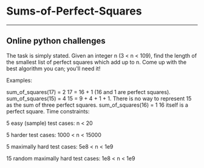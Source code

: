 # Sums-of-Perfect-Squares
----------------------------------------
Online python challenges
---------------------------------------

The task is simply stated. Given an integer n (3 < n < 109), find the length of the smallest list of perfect squares which add up to n. Come up with the best algorithm you can; you'll need it!

Examples:

sum_of_squares(17) = 2
17 = 16 + 1 (16 and 1 are perfect squares).
sum_of_squares(15) = 4
15 = 9 + 4 + 1 + 1. There is no way to represent 15 as the sum of three perfect squares.
sum_of_squares(16) = 1
16 itself is a perfect square.
Time constraints:

5 easy (sample) test cases: n < 20

5 harder test cases: 1000 < n < 15000

5 maximally hard test cases: 5e8 < n < 1e9

15 random maximally hard test cases: 1e8 < n < 1e9
